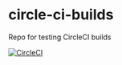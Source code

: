 # circle-ci-builds
Repo for testing CircleCI builds

[![CircleCI](https://circleci.com/gh/Vladyslav-Stepanenko/circle-ci-builds/tree/main.svg?style=svg)](https://circleci.com/gh/Vladyslav-Stepanenko/circle-ci-builds/tree/main)
